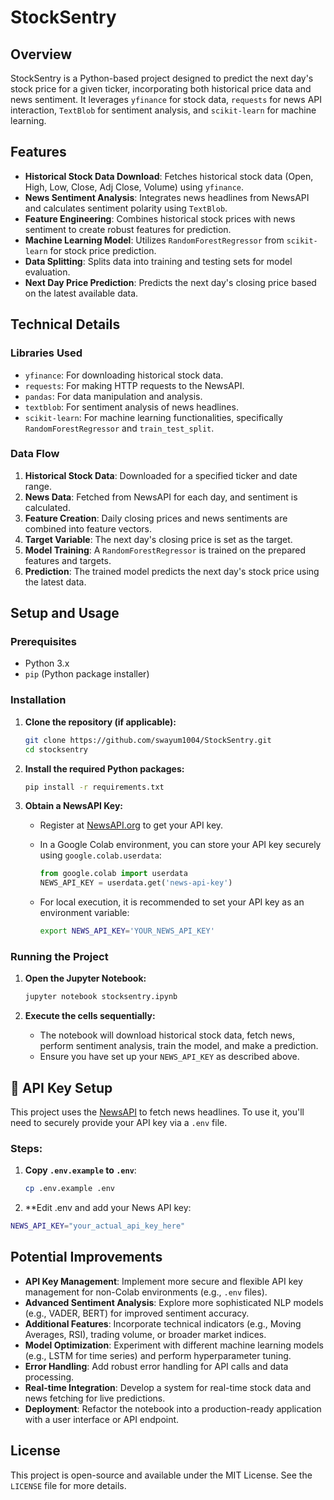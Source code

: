 # StockSentry

## Overview

StockSentry is a Python-based project designed to predict the next day's stock price for a given ticker, incorporating both historical price data and news sentiment. It leverages `yfinance` for stock data, `requests` for news API interaction, `TextBlob` for sentiment analysis, and `scikit-learn` for machine learning.

## Features

- **Historical Stock Data Download**: Fetches historical stock data (Open, High, Low, Close, Adj Close, Volume) using `yfinance`.
- **News Sentiment Analysis**: Integrates news headlines from NewsAPI and calculates sentiment polarity using `TextBlob`.
- **Feature Engineering**: Combines historical stock prices with news sentiment to create robust features for prediction.
- **Machine Learning Model**: Utilizes `RandomForestRegressor` from `scikit-learn` for stock price prediction.
- **Data Splitting**: Splits data into training and testing sets for model evaluation.
- **Next Day Price Prediction**: Predicts the next day's closing price based on the latest available data.

## Technical Details

### Libraries Used

- `yfinance`: For downloading historical stock data.
- `requests`: For making HTTP requests to the NewsAPI.
- `pandas`: For data manipulation and analysis.
- `textblob`: For sentiment analysis of news headlines.
- `scikit-learn`: For machine learning functionalities, specifically `RandomForestRegressor` and `train_test_split`.

### Data Flow

1.  **Historical Stock Data**: Downloaded for a specified ticker and date range.
2.  **News Data**: Fetched from NewsAPI for each day, and sentiment is calculated.
3.  **Feature Creation**: Daily closing prices and news sentiments are combined into feature vectors.
4.  **Target Variable**: The next day's closing price is set as the target.
5.  **Model Training**: A `RandomForestRegressor` is trained on the prepared features and targets.
6.  **Prediction**: The trained model predicts the next day's stock price using the latest data.

## Setup and Usage

### Prerequisites

- Python 3.x
- `pip` (Python package installer)

### Installation

1.  **Clone the repository (if applicable):**

    ```bash
    git clone https://github.com/swayum1004/StockSentry.git
    cd stocksentry
    ```

2.  **Install the required Python packages:**

    ```bash
    pip install -r requirements.txt
    ```

3.  **Obtain a NewsAPI Key:**
    - Register at [NewsAPI.org](https://newsapi.org/) to get your API key.
    - In a Google Colab environment, you can store your API key securely using `google.colab.userdata`:

        ```python
        from google.colab import userdata
        NEWS_API_KEY = userdata.get('news-api-key')
        ```
    - For local execution, it is recommended to set your API key as an environment variable:

        ```bash
        export NEWS_API_KEY='YOUR_NEWS_API_KEY'
        ```

### Running the Project

1.  **Open the Jupyter Notebook:**

    ```bash
    jupyter notebook stocksentry.ipynb
    ```

2.  **Execute the cells sequentially:**
    - The notebook will download historical stock data, fetch news, perform sentiment analysis, train the model, and make a prediction.
    - Ensure you have set up your `NEWS_API_KEY` as described above.

## 🔑 API Key Setup

This project uses the [NewsAPI](https://newsapi.org/) to fetch news headlines. To use it, you'll need to securely provide your API key via a `.env` file.

### Steps:

1. **Copy `.env.example` to `.env`**:
   ```bash
   cp .env.example .env
   ```
2. **Edit .env and add your News API key:
```bash
NEWS_API_KEY="your_actual_api_key_here"
```

## Potential Improvements

-   **API Key Management**: Implement more secure and flexible API key management for non-Colab environments (e.g., `.env` files).
-   **Advanced Sentiment Analysis**: Explore more sophisticated NLP models (e.g., VADER, BERT) for improved sentiment accuracy.
-   **Additional Features**: Incorporate technical indicators (e.g., Moving Averages, RSI), trading volume, or broader market indices.
-   **Model Optimization**: Experiment with different machine learning models (e.g., LSTM for time series) and perform hyperparameter tuning.
-   **Error Handling**: Add robust error handling for API calls and data processing.
-   **Real-time Integration**: Develop a system for real-time stock data and news fetching for live predictions.
-   **Deployment**: Refactor the notebook into a production-ready application with a user interface or API endpoint.

## License

This project is open-source and available under the MIT License. See the `LICENSE` file for more details.